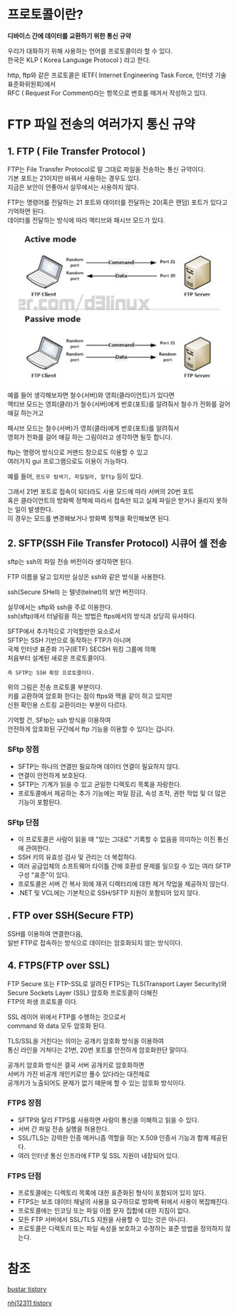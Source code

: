 # 프로토콜이란?

**디바이스 간에 데이터를 교환하기 위한 통신 규약**

우리가 대화하기 위해 사용하는 언어를 프로토콜이라 할 수 있다.  
한국은 KLP ( Korea Language Protocol ) 라고 한다.

http, ftp와 같은 프로토콜은 IETF( Internet Engineering Task Force, 인터넷 기술표준화위원회)에서  
RFC ( Request For Comment)라는 항목으로 번호를 매겨서 작성하고 있다.




# FTP 파일 전송의 여러가지 통신 규약

## 1. FTP ( File Transfer Protocol )

FTP는 File Transfer Protocol로 말 그대로 파일을 전송하는 통신 규약이다.  
기본 포트는 21이지만 바꿔서 사용하는 경우도 있다.  
지금은 보안이 안좋아서 실무에서는 사용하지 않다.

FTP는 명령어를 전달하는 21 포트와 데이터를 전달하는 20(혹은 랜덤) 포트가 있다고 기억하면 된다.  
데이터를 전달하는 방식에 따라 액티브와 패시브 모드가 있다.

![ftp](./ftp.PNG)

예를 들어 생각해보자면 철수(서버)와 영희(클라이언트)가 있다면   
액티브 모드는 영희(클라)가 철수(서버)에게 번호(포트)를 알려줘서 철수가 전화를 걸어 얘길 하는거고 

패시브 모드는 철수(서버)가 영희(클라)에게 번호(포트)를 알려줘서    
영희가 전화를 걸어 얘길 하는 그림이라고 생각하면 될듯 합니다. 

ftp는 명령어 방식으로 커맨드 창으로도 이용할 수 있고   
여러가지 gui 프로그램으로도 이용이 가능하다.

예를 들어, `윈도우 탐색기, 파일질라, 알ftp` 등이 있다.

그래서 21번 포트로 접속이 되더라도 사용 모드에 따라 서버의 20번 포트     
혹은 클라이언트의 방화벽 정책에 따라서 접속만 되고 실제 파일은 받거나 올리지 못하는 일이 발생한다.   
이 경우는 모드를 변경해보거나 방화벽 정책을 확인해보면 된다.


## 2. SFTP(SSH File Transfer Protocol) 시큐어 셀 전송
sftp는 ssh의 파일 전송 버전이라 생각하면 된다.

FTP 이름을 달고 있지만 실상은 ssh와 같은 방식을 사용한다.

ssh(Secure SHell) 는 텔넷(telnet)의 보안 버전이다.

실무에서는 sftp와 ssh을 주로 이용한다.  
ssh(sftp)에서 터널링을 하는 방법은 ftps에서의 방식과 상당히 유사하다.

SFTP에서 추가적으로 기억할만한 요소로서  
SFTP는 SSH 기반으로 동작하는 FTP가 아니며     
국제 인터넷 표준화 기구(IETF) SECSH 워킹 그룹에 의해   
처음부터 설계된 새로운 프로토콜이다. 

`즉 SFTP는 SSH 확장 프로토콜이다.`



위의 그림은 전송 프로토콜 부분이다.  
키를 교환하여 암호화 한다는 점이  ftps와 맥을 같이 하고 있지만  
신원 확인용 스트링 교환이라는 부분이 다르다. 

기억할 건, SFtp는 ssh 방식을 이용하여  
안전하게 암호화된 구간에서 ftp 기능을 이용할 수 있다는 겁니다.



### SFtp 장점
* SFTP는 하나의 연결만 필요하며 데이터 연결이 필요하지 않다.
* 연결이 안전하게 보호된다.
* SFTP는 기계가 읽을 수 있고 균일한 디렉토리 목록을 자랑한다.
* 프로토콜에서 제공하는 추가 기능에는 파일 잠금, 속성 조작, 권한 작업 및 더 많은 기능이 포함된다.

### SFtp 단점
* 이 프로토콜은 사람이 읽을 때 "있는 그대로" 기록할 수 없음을 의미하는 이진 통신에 관여한다.
* SSH 키의 유효성 검사 및 관리는 더 복잡하다.
* 여러 공급업체의 소프트웨어 타이틀 간에 호환성 문제를 일으킬 수 있는 여러 SFTP 구성 "표준"이 있다.
* 프로토콜은 서버 간 복사 외에 재귀 디렉터리에 대한 제거 작업을 제공하지 않는다.
* .NET 및 VCL에는 기본적으로 SSH/SFTP 지원이 포함되어 있지 않다.



## . FTP over SSH(Secure FTP)
SSH를 이용하여 연결한다음,   
일반 FTP로 접속하는 방식으로 데이터는 암호화되지 않는 방식이다.


## 4. FTPS(FTP over SSL)
FTP Secure 또는 FTP-SSL로 알려진 FTPS는 TLS(Transport Layer Security)와   
Secure Sockets Layer (SSL) 암호화 프로토콜이 더해진   
FTP의 파생 프로토콜 이다.


SSL 레이어 위에서 FTP를 수행하는 것으로서   
command 와 data 모두 암호화 된다.


TLS/SSL을 거친다는 의미는 공개키 암호화 방식을 이용하여   
통신 라인을 거쳐다는 21번, 20번 포트를 안전하게 암호화한단 말이다.


공개키 암호화 방식은 결국 서버 공개키로 암호화하면   
서버가 가진 비공개 개인키로만 풀수 있다라는 대전제로   
공개키가 노출되어도 문제가 없기 때문에 할 수 있는 암호화 방식이다.


### FTPS 장점
* SFTP와 달리 FTPS를 사용하면 사람이 통신을 이해하고 읽을 수 있다.   
* 서버 간 파일 전송 실행을 허용한다.  
* SSL/TLS는 강력한 인증 메커니즘 역할을 하는 X.509 인증서 기능과 함께 제공된다.  
* 여러 인터넷 통신 인프라에 FTP 및 SSL 지원이 내장되어 있다.


### FTPS 단점
* 프로토콜에는 디렉토리 목록에 대한 표준화된 형식이 포함되어 있지 않다.  
* FTPS는 보조 데이터 채널의 사용을 요구하므로 방화벽 뒤에서 사용이 복잡해진다.  
* 프로토콜에는 인코딩 또는 파일 이름 문자 집합에 대한 지침이 없다.
* 모든 FTP 서버에서 SSL/TLS 지원을 사용할 수 있는 것은 아니다.
* 프로토콜은 디렉토리 또는 파일 속성을 보호하고 수정하는 표준 방법을 정의하지 않는다.



# 참조

[bustar tistory](https://bustar.tistory.com/204)

[nhj12311 tistory](https://nhj12311.tistory.com/76)
